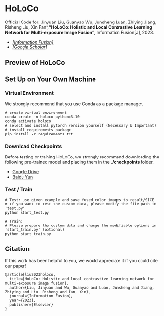 # HoLoCo
Official Code for: Jinyuan Liu, Guanyao Wu, Junsheng Luan, Zhiying Jiang, Risheng Liu, Xin Fan*,**“HoLoCo: Holistic and Local Contrastive Learning Network for Multi-exposure Image Fusion”**, Information Fusion[J], 2023.

- [*[Information Fusion]*](https://www.sciencedirect.com/science/article/pii/S1566253523000672)
- [*[Google Scholar]*](https://scholar.google.com.hk/scholar?as_sdt=0%2C5&q=HoLoCo%3A+Holistic+and+local+contrastive+learning+network+for+multi-exposure+image+fusion&btnG=)

## Preview of HoLoCo
## Set Up on Your Own Machine

### Virtual Environment

We strongly recommend that you use Conda as a package manager.

```shell
# create virtual environment
conda create -n holoco python=3.10
conda activate holoco
# select and install pytorch version yourself (Necessary & Important)
# install requirements package
pip install -r requirements.txt
```

### Download Checkpoints

Before testing or training HoLoCo, we strongly recommend downloading the following pre-trained model and placing them in the **./checkpoints** folder.

- [Google Drive](https://drive.google.com/drive/folders/1sOp9Fmtfm_U4w3_-pGWyuYOeHC__buoT?usp=sharing)
- [Baidu Yun](https://pan.baidu.com/s/14Uo_0RfiPBc2NPEaggwgLw?pwd=HLCo)

### Test / Train
```shell
# Test: use given example and save fused color images to result/SICE
# If you want to test the custom data, please modify the file path in 'test.py'
python start_test.py

# Train: 
# Please prepare the custom data and change the modifiable options in 'start_train.py' (optional)
python start_train.py
```

## Citation

If this work has been helpful to you, we would appreciate it if you could cite our paper! 

```
@article{liu2023holoco,
  title={HoLoCo: Holistic and local contrastive learning network for multi-exposure image fusion},
  author={Liu, Jinyuan and Wu, Guanyao and Luan, Junsheng and Jiang, Zhiying and Liu, Risheng and Fan, Xin},
  journal={Information Fusion},
  year={2023},
  publisher={Elsevier}
}
```
